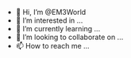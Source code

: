 - 👋 Hi, I’m @EM3World
- 👀 I’m interested in ...
- 🌱 I’m currently learning ...
- 💞️ I’m looking to collaborate on ...
- 📫 How to reach me ...

<!---
EM3World/EM3World is a ✨ special ✨ repository because its `README.md` (this file) appears on your GitHub profile.
You can click the Preview link to take a look at your changes.
--->
